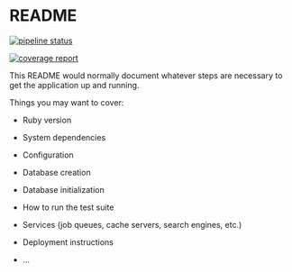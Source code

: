 # README

[![pipeline status](https://gitlab.com/FairCustodian/beta/badges/deploy/pipeline.svg)](https://gitlab.com/FairCustodian/beta/commits/deploy)

[![coverage report](https://gitlab.com/FairCustodian/beta/badges/deploy/coverage.svg)](https://gitlab.com/FairCustodian/beta/commits/deploy)

This README would normally document whatever steps are necessary to get the
application up and running.

Things you may want to cover:

* Ruby version

* System dependencies

* Configuration

* Database creation

* Database initialization

* How to run the test suite

* Services (job queues, cache servers, search engines, etc.)

* Deployment instructions

* ...
